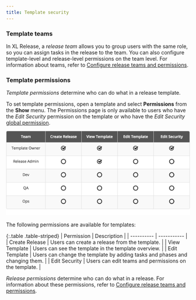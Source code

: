 ```yaml
---
title: Template security
---
```


### Template teams

In XL Release, a *release team* allows you to group users with the same role, so you can assign tasks in the release to the team. You can also configure template-level and release-level permissions on the team level. For information about teams, refer to [Configure release teams and permissions](/xl-release/how-to/configure-release-teams-and-permissions.html).

### Template permissions

_Template permissions_ determine who can do what in a release template.

To set template permissions, open a template and select **Permissions** from the **Show** menu. The Permissions page is only available to users who have the *Edit Security* permission on the template or who have the *Edit Security* [global permission](/xl-release/how-to/configure-permissions.html).

![Template Permissions](/xl-release/images/template-permissions.png)

The following permissions are available for templates:

{:.table .table-striped}
| Permission | Description |
| ---------- | ----------- |
| Create Release | Users can create a release from the template. |
| View Template | Users can see the template in the template overview. |
| Edit Template | Users can change the template by adding tasks and phases and changing them. |
| Edit Security | Users can edit teams and permissions on the template. |

_Release permissions_ determine who can do what in a release. For information about these permissions, refer to [Configure release teams and permissions](/xl-release/how-to/configure-release-teams-and-permissions.html).
